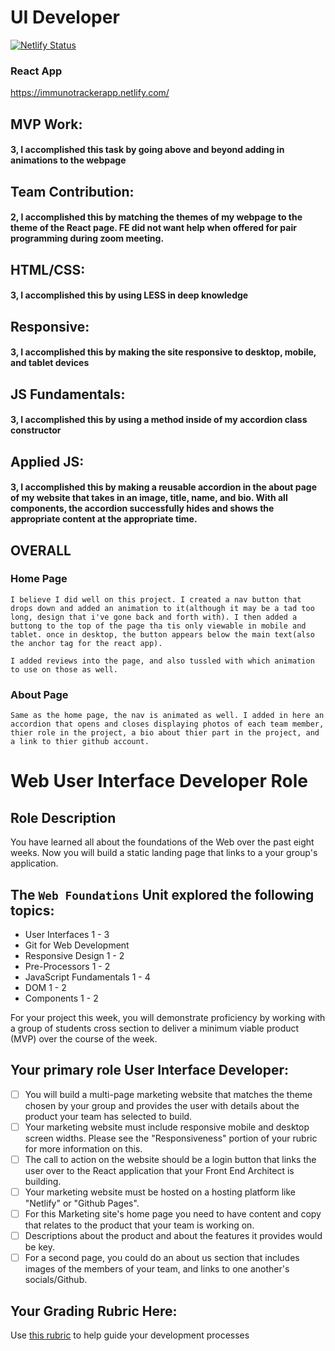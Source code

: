 # UI Developer

[![Netlify Status](https://api.netlify.com/api/v1/badges/1ecc0f8d-e073-4684-b65b-ab8260557741/deploy-status)](https://app.netlify.com/sites/tender-varahamihira-47e86d/deploys)

### React App
https://immunotrackerapp.netlify.com/

## MVP Work:
  ####  3, I accomplished this task by going above and beyond adding in animations to the webpage

## Team Contribution:
  ####  2, I accomplished this by matching the themes of my webpage to the theme of the React page. FE did not want help when offered for pair programming during zoom meeting.

## HTML/CSS:
  ####  3, I accomplished this by using LESS in deep knowledge

## Responsive:
  ####  3, I accomplished this by making the site responsive to desktop, mobile, and tablet devices

## JS Fundamentals:
  ####  3, I accomplished this by using a method inside of my accordion class constructor

## Applied JS:
  ####  3, I accomplished this by making a reusable accordion in the about page of my website that takes in an image, title, name, and      bio. With all components, the accordion successfully hides and shows the appropriate content at the appropriate time.

## OVERALL

  ### Home Page

    I believe I did well on this project. I created a nav button that drops down and added an animation to it(although it may be a tad too long, design that i've gone back and forth with). I then added a buttong to the top of the page tha tis only viewable in mobile and tablet. once in desktop, the button appears below the main text(also the anchor tag for the react app).

    I added reviews into the page, and also tussled with which animation to use on those as well. 

  ### About Page

    Same as the home page, the nav is animated as well. I added in here an accordion that opens and closes displaying photos of each team member, thier role in the project, a bio about thier part in the project, and a link to thier github account.

# Web User Interface Developer Role


## **Role Description**

You have learned all about the foundations of the Web over the past eight weeks. Now you will build a static landing page that links to a your group's application.

## **The `Web Foundations` Unit explored the following topics:**

- User Interfaces 1 - 3
- Git for Web Development
- Responsive Design 1 - 2
- Pre-Processors 1 - 2
- JavaScript Fundamentals 1 - 4
- DOM 1 - 2
- Components 1 - 2

For your project this week, you will demonstrate proficiency by working with a group of students cross section to deliver a minimum viable product (MVP) over the course of the week.

## **Your primary role User Interface Developer:**

- [ ]  You will build a multi-page marketing website that matches the theme chosen by your group and provides the user with details about the product your team has selected to build.
- [ ]  Your marketing website must include responsive mobile and desktop screen widths. Please see the "Responsiveness" portion of your rubric for more information on this.
- [ ]  The call to action on the website should be a login button that links the user over to the React application that your Front End Architect is building.
- [ ]  Your marketing website must be hosted on a hosting platform like "Netlify" or "Github Pages".
- [ ]  For this Marketing site's home page you need to have content and copy that relates to the product that your team is working on.
- [ ]  Descriptions about the product and about the features it provides would be key.
- [ ]  For a second page, you could do an about us section that includes images of the members of your team, and links to one another's socials/Github.

## Your Grading Rubric Here:

Use [this rubric](https://docs.google.com/spreadsheets/d/1BbdmSMUdzURMo0wcsr4XSKvegDgB28WkK2wnjmORzDo/edit?usp=sharing) to help guide your development processes
